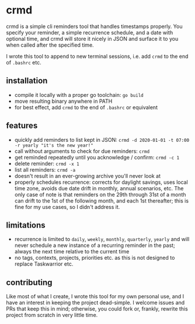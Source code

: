 # crmd
crmd is a simple cli reminders tool that handles timestamps properly. You specify your reminder, a simple recurrence schedule, and a date with optional time, and crmd will store it nicely in JSON and surface it to you when called after the specified time.

I wrote this tool to append to new terminal sessions, i.e. add `crmd` to the end of `.bashrc` etc.

## installation
- compile it locally with a proper go toolchain: `go build`
- move resulting binary anywhere in PATH
- for best effect, add `crmd` to the end of `.bashrc` or equivalent

## features
- quickly add reminders to list kept in JSON:
    `crmd -d 2020-01-01 -t 07:00 -r yearly "it's the new year!"`
- call without arguments to check for due reminders:
    `crmd`
- get reminded repeatedly until you acknowledge / confirm:
    `crmd -c 1`
- delete reminder:
    `crmd -x 1`
- list all reminders:
    `crmd -a`
- doesn't result in an ever-growing archive you'll never look at
- properly schedules recurrence: corrects for daylight savings, uses local time zone, avoids due date drift in monthly, annual scenarios, etc. The only case of note is that reminders on the 29th through 31st of a month can drift to the 1st of the following month, and each 1st thereafter; this is fine for my use cases, so I didn't address it.

## limitations
- recurrence is limited to `daily`, `weekly`, `monthly`, `quarterly`, `yearly` and will never schedule a new instance of a recurring reminder in the past; always the next time relative to the current time
- no tags, contexts, projects, priorities etc. as this is not designed to replace Taskwarrior etc.

## contributing
Like most of what I create, I wrote this tool for my own personal use, and I have an interest in keeping the project dead-simple. I welcome issues and PRs that keep this in mind; otherwise, you could fork or, frankly, rewrite this project from scratch in very little time.
